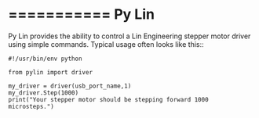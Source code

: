 ===========
Py Lin
===========

Py Lin provides the ability to control a Lin Engineering stepper motor driver using simple commands. 
Typical usage often looks like this::

    #!/usr/bin/env python

    from pylin import driver

    my_driver = driver(usb_port_name,1)
    my_driver.Step(1000)
    print("Your stepper motor should be stepping forward 1000 microsteps.")

